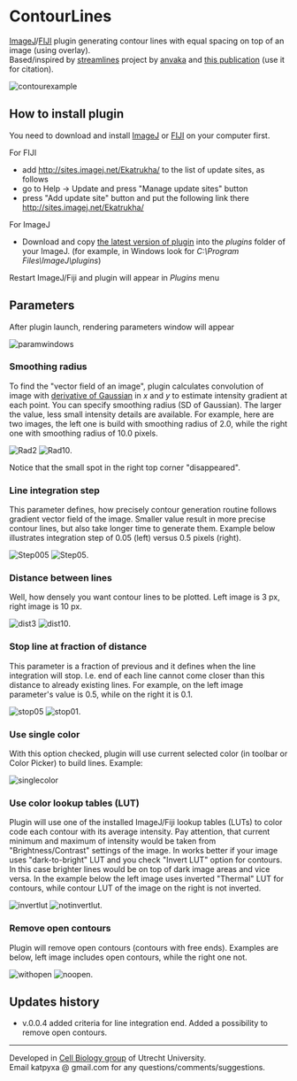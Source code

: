 # ContourLines
[ImageJ](https://imagej.nih.gov/ij/)/[FIJI](http://fiji.sc/) plugin generating contour lines with equal spacing on top of an image (using overlay).  
Based/inspired by [streamlines](https://github.com/anvaka/streamlines) project by [anvaka](https://github.com/anvaka) and [this publication](http://web.cs.ucdavis.edu/~ma/SIGGRAPH02/course23/notes/papers/Jobard.pdf) (use it for citation).
   
![contourexample](http://katpyxa.info/software/ContourLines/CL2.gif "logo")

## How to install plugin

You need to download and install [ImageJ](https://imagej.nih.gov/ij/download.html) or [FIJI](http://fiji.sc/#download) on your computer first.

For FIJI
* add http://sites.imagej.net/Ekatrukha/ to the list of update sites, as follows
* go to Help -> Update and press "Manage update sites" button
* press "Add update site" button and put the following link there http://sites.imagej.net/Ekatrukha/

For ImageJ
* Download and copy [the latest version of plugin](https://github.com/ekatrukha/ContourLines/blob/master/target/ContourLines_-0.0.4.jar?raw=true) into the *plugins* folder of your ImageJ. (for example, in Windows look for *C:\Program Files\ImageJ\plugins*)

Restart ImageJ/Fiji and plugin will appear in *Plugins* menu

## Parameters

After plugin launch, rendering parameters window will appear  

![paramwindows](http://katpyxa.info/software/ContourLines/CL_parameters_dialog_v.0.0.4.png "parameters window")

### Smoothing radius
To find the "vector field of an image", plugin calculates convolution of image with [derivative of Gaussian](http://campar.in.tum.de/Chair/HaukeHeibelGaussianDerivatives) in *x* and *y* to estimate intensity gradient at each point. You can specify smoothing radius (SD of Gaussian). The larger the value, less small intensity details are available. For example, here are two images, the left one is build with smoothing radius of 2.0, while the right one with smoothing radius of 10.0 pixels.

![Rad2](http://katpyxa.info/software/ContourLines/smoothing_2_line_0.05_distance_3_x.png "Rad2")  ![Rad10](http://katpyxa.info/software/ContourLines/smoothing_10_line_0.05_distance_3_x.png "Rad10"). 

Notice that the small spot in the right top corner "disappeared".

### Line integration step

This parameter defines, how precisely contour generation routine follows gradient vector field of the image. Smaller value result in more precise contour lines, but also take longer time to generate them. Example below illustrates integration step of 0.05 (left) versus 0.5 pixels (right).

![Step005](http://katpyxa.info/software/ContourLines/smoothing_2_line_0.05_distance_3_x.png "Step005")  ![Step05](http://katpyxa.info/software/ContourLines/smoothing_2_line_0.5_distance_3_x.png "Step05"). 

### Distance between lines

Well, how densely you want contour lines to be plotted. Left image is 3 px, right image is 10 px.

![dist3](http://katpyxa.info/software/ContourLines/smoothing_2_line_0.05_distance_3_x.png "Step005")  ![dist10](http://katpyxa.info/software/ContourLines/smoothing_2_line_0.05_distance_10_x.png "dist10"). 

### Stop line at fraction of distance

This parameter is a fraction of previous and it defines when the line integration will stop. I.e. end of each line cannot come closer than this distance to already existing lines. For example, on the left image parameter's value is 0.5, while on the right it is 0.1.  

![stop05](http://katpyxa.info/software/ContourLines/smoothing_2_line_0.05_distance_3_x.png "Stop05")  ![stop01](http://katpyxa.info/software/ContourLines/smoothing_2_line_0.05_distance_3_single_color_end_0.1.png "stop01"). 

### Use single color

With this option checked, plugin will use current selected color (in toolbar or Color Picker) to build lines. Example:

![singlecolor](http://katpyxa.info/software/ContourLines/smoothing_2_line_0.05_distance_3_single_color_x.png "single color")

### Use color lookup tables (LUT)

Plugin will use one of the installed ImageJ/Fiji lookup tables (LUTs) to color code each contour with its average intensity. Pay attention, that current minimum and maximum of intensity would be taken from "Brightness/Contrast" settings of the image. In works better if your image uses "dark-to-bright" LUT and you check "Invert LUT" option for contours. In this case brighter lines would be on top of dark image areas and vice versa. In the example below the left image uses inverted "Thermal" LUT for contours, while contour LUT of the image on the right is not inverted.

![invertlut](http://katpyxa.info/software/ContourLines/smoothing_2_line_0.05_distance_3_x.png "invertlut")  ![notinvertlut](http://katpyxa.info/software/ContourLines/smoothing_2_line_0.05_distance_3_not_inverted_thermal_x.png "notinvertlut"). 

### Remove open contours

Plugin will remove open contours (contours with free ends). Examples are below, left image includes open contours, while the right one not.

![withopen](http://katpyxa.info/software/ContourLines/smoothing_2_line_0.05_distance_3_x.png "withopen")  ![noopen](http://katpyxa.info/software/ContourLines/smoothing_2_line_0.05_distance_3_single_color_closed_only.png "noopen"). 

## Updates history

* v.0.0.4 added criteria for line integration end. Added a possibility to remove open contours.

---
Developed in [Cell Biology group](http://cellbiology.science.uu.nl/) of Utrecht University.  
Email katpyxa @ gmail.com for any questions/comments/suggestions.